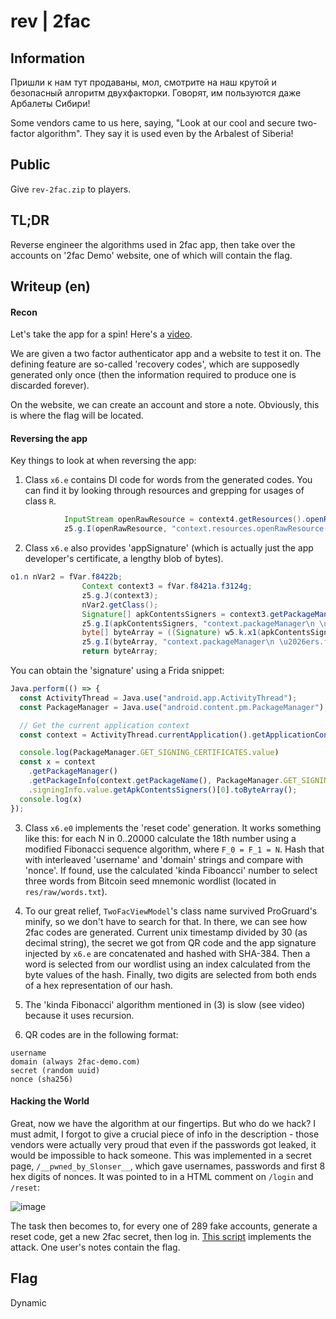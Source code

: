 # rev | 2fac

## Information
Пришли к нам тут продаваны, мол, смотрите на наш крутой и безопасный алгоритм двухфакторки. 
Говорят, им пользуются даже Арбалеты Сибири!

Some vendors came to us here, saying, "Look at our cool and secure two-factor algorithm". They say it is used even by the Arbalest of Siberia!

## Public
Give `rev-2fac.zip` to players.

## TL;DR
Reverse engineer the algorithms used in 2fac app, then take over the accounts on '2fac Demo' website, one of which will contain the flag.

## Writeup (en)

#### Recon

Let's take the app for a spin! Here's a [video](https://youtu.be/JISOK8_bcpE). 

We are given a two factor authenticator app and a website to test it on. The defining feature are so-called 'recovery codes', which are supposedly
generated only once (then the information required to produce one is discarded forever).

On the website, we can create an account and store a note. Obviously, this is where the flag will be located.

#### Reversing the app

Key things to look at when reversing the app:
1. Class `x6.e` contains DI code for words from the generated codes. You can find it by looking through resources and grepping for usages of class `R`.
```java
            InputStream openRawResource = context4.getResources().openRawResource(R.raw.words);
            z5.g.I(openRawResource, "context.resources.openRawResource(R.raw.words)");
```

2. Class `x6.e` also provides 'appSignature' (which is actually just the app developer's certificate, a lengthy blob of bytes).
```java
o1.n nVar2 = fVar.f8422b;
                Context context3 = fVar.f8421a.f3124g;
                z5.g.J(context3);
                nVar2.getClass();
                Signature[] apkContentsSigners = context3.getPackageManager().getPackageInfo(context3.getPackageName(), 134217728).signingInfo.getApkContentsSigners();
                z5.g.I(apkContentsSigners, "context.packageManager\n \u2026ngInfo.apkContentsSigners");
                byte[] byteArray = ((Signature) w5.k.x1(apkContentsSigners)).toByteArray();
                z5.g.I(byteArray, "context.packageManager\n \u2026ers.first().toByteArray()");
                return byteArray;
```

You can obtain the 'signature' using a Frida snippet:
```js
Java.perform(() => {
  const ActivityThread = Java.use("android.app.ActivityThread");
  const PackageManager = Java.use("android.content.pm.PackageManager");

  // Get the current application context
  const context = ActivityThread.currentApplication().getApplicationContext();

  console.log(PackageManager.GET_SIGNING_CERTIFICATES.value)
  const x = context
    .getPackageManager()
    .getPackageInfo(context.getPackageName(), PackageManager.GET_SIGNING_CERTIFICATES.value)
    .signingInfo.value.getApkContentsSigners()[0].toByteArray();
  console.log(x)
});
```

3. Class `x6.e0` implements the 'reset code' generation. It works something like this: for each N in 0..20000 calculate the 18th
number using a modified Fibonacci sequence algorithm, where `F_0 = F_1 = N`. Hash that with interleaved 'username' and 'domain' strings
and compare with 'nonce'. If found, use the calculated 'kinda Fiboancci' number to select three words from Bitcoin seed mnemonic wordlist (located in `res/raw/words.txt`).

5. To our great relief, `TwoFacViewModel`'s class name survived ProGruard's minify, so we don't have to search for that.
In there, we can see how 2fac codes are generated. Current unix timestamp divided by 30 (as decimal string), the secret we got from QR code and the app signature
injected by `x6.e` are concatenated and hashed with SHA-384. Then a word is selected from our wordlist using an index calculated from the byte values of the hash.
Finally, two digits are selected from both ends of a hex representation of our hash.

6. The 'kinda Fibonacci' algorithm mentioned in (3) is slow (see video) because it uses recursion.

7. QR codes are in the following format:
```
username
domain (always 2fac-demo.com)
secret (random uuid)
nonce (sha256)
```

#### Hacking the World

Great, now we have the algorithm at our fingertips. But who do we hack? I must admit, I forgot to give a crucial piece of info in the description - those 
vendors were actually very proud that even if the passwords got leaked, it would be impossible to hack someone. This was implemented in a secret page, 
`/__pwned_by_Slonser__`, which gave usernames, passwords and first 8 hex digits of nonces. It was pointed to in a HTML comment on `/login` and `/reset`:

![image](https://github.com/C4T-BuT-S4D/ctfcup-2023-quals/assets/18624304/bbdf6093-cf85-4711-ae94-4e605224c442)

The task then becomes to, for every one of 289 fake accounts, generate a reset code, get a new 2fac secret, then log in. [This script](solve/sploit.py) implements
the attack. One user's notes contain the flag.

## Flag
Dynamic

